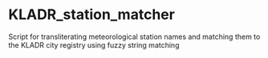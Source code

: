 # KLADR_station_matcher
Script for transliterating meteorological station names and matching them to the KLADR city registry using fuzzy string matching
